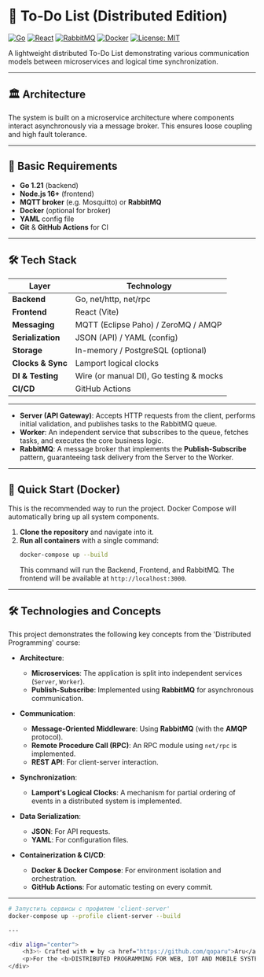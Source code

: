 # 🚀 To-Do List (Distributed Edition)

[![Go](https://img.shields.io/badge/Go-1.21-blue?logo=go)](https://golang.org/)
[![React](https://img.shields.io/badge/React-18-blue?logo=react)](https://reactjs.org/)
[![RabbitMQ](https://img.shields.io/badge/RabbitMQ-✓-red?logo=rabbitmq)](https://www.rabbitmq.com/)
[![Docker](https://img.shields.io/badge/Docker-✓-blue?logo=docker)](https://www.docker.com/)
[![License: MIT](https://img.shields.io/badge/License-MIT-green)](https://opensource.org/licenses/MIT)

A lightweight distributed To-Do List demonstrating various communication models between microservices and logical time synchronization.

---

## 🏛️ Architecture

The system is built on a microservice architecture where components interact asynchronously via a message broker. This ensures loose coupling and high fault tolerance.

---

## 🎯 Basic Requirements  
- **Go 1.21** (backend)  
- **Node.js 16+** (frontend)  
- **MQTT broker** (e.g. Mosquitto) or **RabbitMQ**  
- **Docker** (optional for broker)  
- **YAML** config file  
- **Git** & **GitHub Actions** for CI  

---

## 🛠️ Tech Stack  

| Layer               | Technology                               |
|---------------------|------------------------------------------|
| **Backend**         | Go, net/http, net/rpc                    |
| **Frontend**        | React (Vite)                             |
| **Messaging**       | MQTT (Eclipse Paho) / ZeroMQ / AMQP      |
| **Serialization**   | JSON (API) / YAML (config)              |
| **Storage**         | In-memory / PostgreSQL (optional)        |
| **Clocks & Sync**   | Lamport logical clocks                   |
| **DI & Testing**    | Wire (or manual DI), Go testing & mocks  |
| **CI/CD**           | GitHub Actions                           |

---

* **Server (API Gateway)**: Accepts HTTP requests from the client, performs initial validation, and publishes tasks to the RabbitMQ queue.
* **Worker**: An independent service that subscribes to the queue, fetches tasks, and executes the core business logic.
* **RabbitMQ**: A message broker that implements the **Publish-Subscribe** pattern, guaranteeing task delivery from the Server to the Worker.

---

## 🚀 Quick Start (Docker)

This is the recommended way to run the project. Docker Compose will automatically bring up all system components.

1.  **Clone the repository** and navigate into it.
2.  **Run all containers** with a single command:
    ```bash
    docker-compose up --build
    ```
    This command will run the Backend, Frontend, and RabbitMQ. The frontend will be available at `http://localhost:3000`.

---

## 🛠️ Technologies and Concepts

This project demonstrates the following key concepts from the 'Distributed Programming' course:

* **Architecture**:
    * **Microservices**: The application is split into independent services (`Server`, `Worker`).
    * **Publish-Subscribe**: Implemented using **RabbitMQ** for asynchronous communication.

* **Communication**:
    * **Message-Oriented Middleware**: Using **RabbitMQ** (with the **AMQP** protocol).
    * **Remote Procedure Call (RPC)**: An RPC module using `net/rpc` is implemented.
    * **REST API**: For client-server interaction.

* **Synchronization**:
    * **Lamport's Logical Clocks**: A mechanism for partial ordering of events in a distributed system is implemented.

* **Data Serialization**:
    * **JSON**: For API requests.
    * **YAML**: For configuration files.

* **Containerization & CI/CD**:
    * **Docker & Docker Compose**: For environment isolation and orchestration.
    * **GitHub Actions**: For automatic testing on every commit.

---

```bash
# Запустить сервисы с профилем 'client-server'
docker-compose up --profile client-server --build

---

<div align="center">
    <h3>✨ Crafted with ❤️ by <a href="https://github.com/qoparu">Aru</a> ✨</h3>
    <p>For the <b>DISTRIBUTED PROGRAMMING FOR WEB, IOT AND MOBILE SYSTEMS</b> exam</p>
</div>
